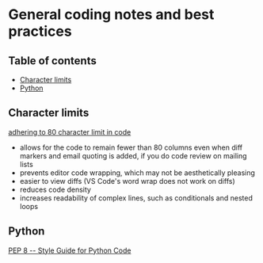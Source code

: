 # General coding notes and best practices <!-- omit in toc -->

## Table of contents <!-- omit in toc -->
- [Character limits](#character-limits)
- [Python](#python)


## Character limits

[adhering to 80 character limit in code](https://softwareengineering.stackexchange.com/a/1848/333462)
- allows for the code to remain fewer than 80 columns even when diff markers and email quoting is added, if you do code review on mailing lists
- prevents editor code wrapping, which may not be aesthetically pleasing
- easier to view diffs (VS Code's word wrap does not work on diffs)
- reduces code density
- increases readability of complex lines, such as conditionals and nested loops


## Python

[PEP 8 -- Style Guide for Python Code](https://www.python.org/dev/peps/pep-0008/)
